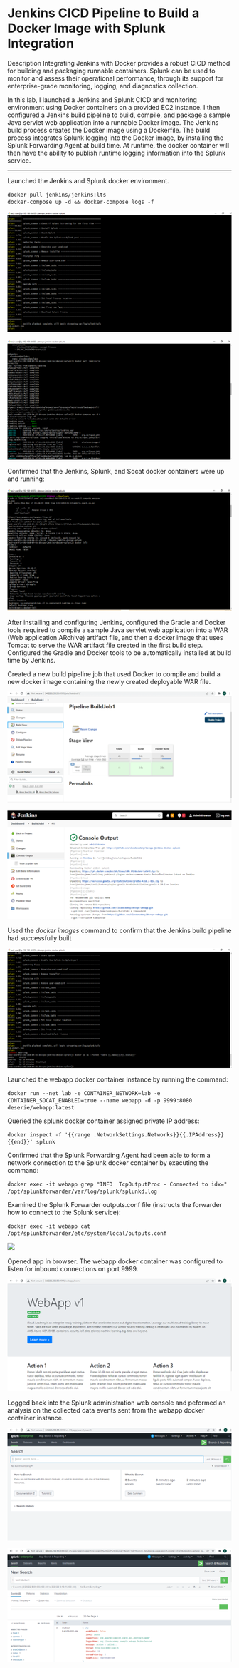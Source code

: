 # Jenkins CICD Pipeline to Build a Docker Image with Splunk Integration

Description
Integrating Jenkins with Docker provides a robust CICD method for building and packaging runnable containers. Splunk can be used to monitor and assess their operational performance, through its support for enterprise-grade monitoring, logging, and diagnostics collection.

In this lab, I launched a Jenkins and Splunk CICD and monitoring environment using Docker containers on a provided EC2 instance. I then configured a Jenkins build pipeline to build, compile, and package a sample Java servlet web application into a runnable Docker image. The Jenkins build process creates the Docker image using a Dockerfile. The build process integrates Splunk logging into the Docker image, by installing the Splunk Forwarding Agent at build time. At runtime, the docker container will then have the ability to publish runtime logging information into the Splunk service.

---

Launched the Jenkins and Splunk docker environment.

```
docker pull jenkins/jenkins:lts
docker-compose up -d && docker-compose logs -f
```

![](/images/1.png)

![](/images/2.png)

Confirmed that the Jenkins, Splunk, and Socat docker containers were up and running:

![](/images/3.png)

After installing and configuring Jenkins, configured the Gradle and Docker tools required to compile a sample Java servlet web application into a WAR (Web application ARchive) artifact file, and then a docker image that uses Tomcat to serve the WAR artifact file created in the first build step. Configured the Gradle and Docker tools to be automatically installed at build time by Jenkins.

Created a new build pipeline job that used Docker to compile and build a new docker image containing the newly created deployable WAR file.

![](/images/6.png)

![](/images/7.png)

Used the _docker images_ command to confirm that the Jenkins build pipeline had successfully built

![](/images/5.png)

Launched the webapp docker container instance by running the command:

```
docker run --net lab -e CONTAINER_NETWORK=lab -e CONTAINER_SOCAT_ENABLED=true --name webapp -d -p 9999:8080 deserie/webapp:latest
```

Queried the splunk docker container assigned private IP address:

```
docker inspect -f '{{range .NetworkSettings.Networks}}{{.IPAddress}}{{end}}' splunk
```

Confirmed that the Splunk Forwarding Agent had been able to form a network connection to the Splunk docker container by executing the command:

```
docker exec -it webapp grep "INFO  TcpOutputProc - Connected to idx=" /opt/splunkforwarder/var/log/splunk/splunkd.log
```

Examined the Splunk Forwarder outputs.conf file (instructs the forwarder how to connect to the Splunk service):

```
docker exec -it webapp cat /opt/splunkforwarder/etc/system/local/outputs.conf
```

![](/images/15.png)

Opened app in browser. The webapp docker container was configured to listen for inbound connections on port 9999.

![](/images/9.png)

Logged back into the Splunk administration web console and peformed an analysis on the collected data events sent from the webapp docker container instance.

![](/images/11.png)

![](/images/12.png)
